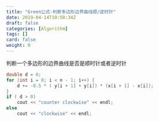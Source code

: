 ```yaml
---
title: "Green公式-判断多边形边界曲线顺/逆时针"
date: 2019-04-14T10:58:34Z
draft: false
categories: [Algorithm]
tags: []
card: false
weight: 0
---
```


判断一个多边形的边界曲线是否是顺时针或者逆时针

<!--more-->

```cpp
double d = 0;
for (int i = 0; i < n - 1; i++) {
    d += -0.5 * ( y[i + 1] + y[i]) * (x[i + 1] - x[i]);
}
if ( d > 0)
    cout << "counter clockwise" << endl;
else
    cout << "clockwise" << endl;

```



